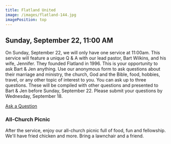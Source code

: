 ```yaml
---
title: Flatland United
image: /images/flatland-144.jpg
imagePosition: top
---
```


## Sunday, September 22, 11:00 AM

On Sunday, September 22, we will only have one service at 11:00am. This service will feature a unique Q & A with our lead pastor, Bart Wilkins, and his wife, Jennifer. They founded Flatland in 1996. This is your opportunity to ask Bart & Jen anything. Use our anonymous form to ask questions about their marriage and ministry, the church, God and the Bible, food, hobbies, travel, or any other topic of interest to you. You can ask up to three questions. These will be compiled with other questions and presented to Bart & Jen before Sunday, September 22. Please submit your questions by Wednesday, September 18. 

<a href="https://docs.google.com/forms/d/e/1FAIpQLSe2xjev7w3RZjct6J5G7W3BeYzo8-0_yT18foYUXIAE6xhqbQ/viewform" class="btn btn--primary">Ask a Question</a>

### All-Church Picnic

After the service, enjoy our all-church picnic full of food, fun and fellowship. We'll have fried chicken and more. Bring a lawnchair and a friend.
